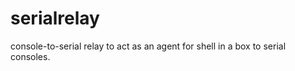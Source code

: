 serialrelay
===========

console-to-serial relay to act as an agent for shell in a box to serial consoles.